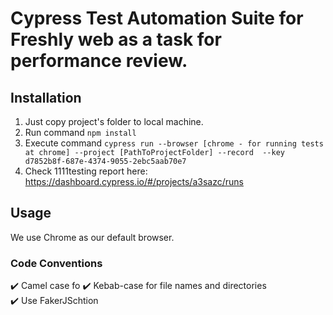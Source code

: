 # Cypress Test Automation Suite for Freshly web as a task for performance review.

## Installation
1) Just copy project's folder to local machine.
2) Run command ````npm install```` 
4) Execute command ````cypress run --browser [chrome - for running tests at chrome] --project [PathToProjectFolder] --record  --key d7852b8f-687e-4374-9055-2ebc5aab70e7````
5) Check 1111testing report here: https://dashboard.cypress.io/#/projects/a3sazc/runs


## Usage

We use Chrome as our default browser.



### Code Conventions
:heavy_check_mark: Camel case fo
:heavy_check_mark: Kebab-case for file names and directories </br>
:heavy_check_mark: Use FakerJSchtion </br>

